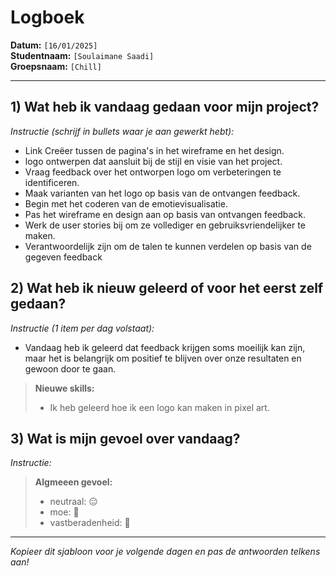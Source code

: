 # Logboek

**Datum:** `[16/01/2025]`  
**Studentnaam:** `[Soulaimane Saadi]`  
**Groepsnaam:** `[Chill]`

---

## 1) Wat heb ik vandaag gedaan voor mijn project?

_Instructie (schrijf in bullets waar je aan gewerkt hebt):_

- Link Creëer tussen de pagina's in het wireframe en het design.
- logo ontwerpen dat aansluit bij de stijl en visie van het project.
- Vraag feedback over het ontworpen logo om verbeteringen te identificeren.
- Maak varianten van het logo op basis van de ontvangen feedback.
- Begin met het coderen van de emotievisualisatie.
- Pas het wireframe en design aan op basis van ontvangen feedback.
- Werk de user stories bij om ze vollediger en gebruiksvriendelijker te maken.
- Verantwoordelijk zijn om de talen te kunnen verdelen op basis van de gegeven feedback

## 2) Wat heb ik nieuw geleerd of voor het eerst zelf gedaan?

_Instructie (1 item per dag volstaat):_

- Vandaag heb ik geleerd dat feedback krijgen soms moeilijk kan zijn, 
maar het is belangrijk om positief te blijven over onze resultaten en gewoon door te gaan.

> **Nieuwe skills:**
>
> - Ik heb geleerd hoe ik een logo kan maken in pixel art.

## 3) Wat is mijn gevoel over vandaag?

_Instructie:_

> **Algmeeen gevoel:**
>
> - neutraal: 😑
> - moe: 🥱
> - vastberadenheid: 🫡

---

_Kopieer dit sjabloon voor je volgende dagen en pas de antwoorden telkens aan!_
